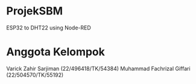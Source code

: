 # ProjekSBM
ESP32 to DHT22 using Node-RED

# Anggota Kelompok
Varick Zahir Sarjiman                 (22/496418/TK/54384)
Muhammad Fachrizal Giffari            (22/504570/TK/55192)
